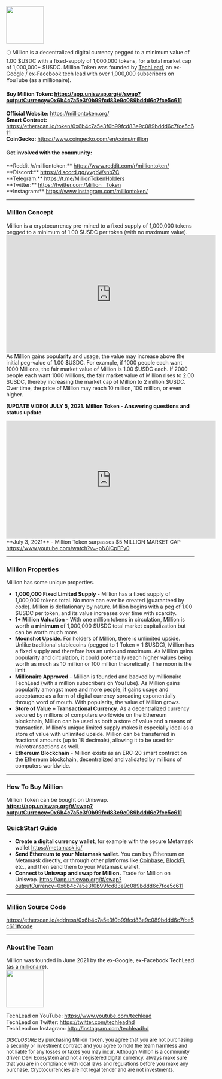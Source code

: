 <head>
  <link rel="shortcut icon" type="image/png" href="favicon.png">
  <link rel="shortcut icon" type="image/x-icon" href="favicon.ico">
  <meta name="twitter:image" content="https://raw.githubusercontent.com/techleadhd/milliontoken/gh-pages/coin.png" />
</head>
<img src="https://raw.githubusercontent.com/techleadhd/milliontoken/gh-pages/coin.png" width="100" height="100">

🌕 Million is a decentralized digital currency pegged to a minimum value of 1.00 $USDC with a fixed-supply of 1,000,000 tokens, for a total market cap of 1,000,000+ $USDC.  Million Token was founded by [TechLead](http://youtube.com/techlead), an ex-Google / ex-Facebook tech lead with over 1,000,000 subscribers on YouTube (as a millionaire).

<h4>
  <B>Buy Million Token:
<a href="https://app.uniswap.org/#/swap?outputCurrency=0x6b4c7a5e3f0b99fcd83e9c089bddd6c7fce5c611&inputCurrency=0xa0b86991c6218b36c1d19d4a2e9eb0ce3606eb48">https://app.uniswap.org/#/swap?outputCurrency=0x6b4c7a5e3f0b99fcd83e9c089bddd6c7fce5c611</a> </B> </h4>
  
  **Official Website:** <a href="https://milliontoken.org/">https://milliontoken.org/</a> <BR>
**Smart Contract:** <a href="https://etherscan.io/token/0x6b4c7a5e3f0b99fcd83e9c089bddd6c7fce5c611">https://etherscan.io/token/0x6b4c7a5e3f0b99fcd83e9c089bddd6c7fce5c611</a><BR>
**CoinGecko:** <a href="https://www.coingecko.com/en/coins/million">https://www.coingecko.com/en/coins/million</a><BR>

<h4>
  <B>Get involved with the community:</b>
</h4>
**Reddit /r/milliontoken:** <a href="https://www.reddit.com/r/milliontoken/">https://www.reddit.com/r/milliontoken/</a> <BR>
**Discord:** <a href="https://discord.gg/yvgbWsnbZC">https://discord.gg/yvgbWsnbZC</a><BR>
**Telegram:** <a href="https://t.me/MillionTokenHolders">https://t.me/MillionTokenHolders</a><BR>
**Twitter:** <a href="https://twitter.com/Million__Token">https://twitter.com/Million__Token</a><BR>
**Instagram:** <a href="https://www.instagram.com/milliontoken/">https://www.instagram.com/milliontoken/</a><BR>

  <HR>
<h3>Million Concept</h3>
  Million is a cryptocurrency pre-mined to a fixed supply of 1,000,000 tokens pegged to a minimum of 1.00 $USDC per token (with no maximum value). 
<BR>
  <iframe width="560" height="315" src="https://www.youtube.com/embed/xBSEMJDwvXk" title="YouTube video player" frameborder="0" allow="accelerometer; autoplay; clipboard-write; encrypted-media; gyroscope; picture-in-picture" allowfullscreen></iframe>
<BR>
As Million gains popularity and usage, the value may increase above the initial peg-value of 1.00 $USDC.  For example, if 1000 people each want 1000 Millions, the fair market value of Million is 1.00 $USDC each. If 2000 people each want 1000 Millions, the fair market value of Million rises to 2.00 $USDC, thereby increasing the market cap of Million to 2 million $USDC.  Over time, the price of Million may reach 10 million, 100 million, or even higher.<BR>
  
**(UPDATE VIDEO) JULY 5, 2021. Million Token - Answering questions and status update**
<iframe width="560" height="315" src="https://www.youtube.com/embed/iITypTHJnAQ" title="YouTube video player" frameborder="0" allow="accelerometer; autoplay; clipboard-write; encrypted-media; gyroscope; picture-in-picture" allowfullscreen></iframe>
<BR>
**July 3, 2021** - Million Token surpasses $5 MILLION MARKET CAP <a href="https://www.youtube.com/watch?v=-pN8jCpEFy0">https://www.youtube.com/watch?v=-pN8jCpEFy0</A>
  
  <hr>
  <h3> Million Properties</h3>
Million has some unique properties.

* **1,000,000 Fixed Limited Supply** - Million has a fixed supply of 1,000,000 tokens total. No more can ever be created (guaranteed by code). Million is deflationary by nature.  Million begins with a peg of 1.00 $USDC per token, and its value increases over time with scarcity.
* **1+ Million Valuation** - With one million tokens in circulation, Million is worth a **minimum** of 1,000,000 $USDC total market capitalization but can be worth much more.
* **Moonshot Upside**.  For holders of Million, there is unlimited upside.  Unlike traditional stablecoins (pegged to 1 Token = 1 $USDC), Million has a fixed supply and therefore has an unbound maximum.  As Million gains popularity and circulation, it could potentially reach higher values being worth as much as 10 million or 100 million theoretically. The moon is the limit.
* **Millionaire Approved** - Million is founded and backed by millionaire TechLead (with a million subscribers on YouTube). As Million gains popularity amongst more and more people, it gains usage and acceptance as a form of digital currency spreading exponentially through word of mouth. With popularity, the value of Million grows.
* **Store of Value + Transactional Currency**.  As a decentralized currency secured by millions of computers worldwide on the Ethereum blockchain, Million can be used as both a store of value and a means of transaction.  Million's unique limited supply makes it especially ideal as a store of value with unlimited upside.  Million can be transferred in fractional amounts (up to 18 decimals), allowing it to be used for microtransactions as well.
* **Ethereum Blockchain** - Million exists as an ERC-20 smart contract on the Ethereum blockchain, decentralized and validated by millions of computers worldwide.

<HR>

<h3>How To Buy Million</h3>
  
Million Token can be bought on Uniswap.
<a href="https://app.uniswap.org/#/swap?outputCurrency=0x6b4c7a5e3f0b99fcd83e9c089bddd6c7fce5c611&inputCurrency=0xa0b86991c6218b36c1d19d4a2e9eb0ce3606eb48"><B>https://app.uniswap.org/#/swap?outputCurrency=0x6b4c7a5e3f0b99fcd83e9c089bddd6c7fce5c611</B></a>

### QuickStart Guide
  
- **Create a digital currency wallet**, for example with the secure Metamask wallet <a href="https://metamask.io/">https://metamask.io/</a>
- **Send Ethereum to your Metamask wallet**. You can buy Ethereum on Metamask directly, or through other platforms like [Coinbase](https://www.coinbase.com/join/shyu_w), [BlockFi](http://blockfi.com/techlead), etc., and then send them to your Metamask wallet.
- **Connect to Uniswap and swap for Million.**
Trade for Million on Uniswap.
<a href="https://app.uniswap.org/#/swap?outputCurrency=0x6b4c7a5e3f0b99fcd83e9c089bddd6c7fce5c611&inputCurrency=0xa0b86991c6218b36c1d19d4a2e9eb0ce3606eb48">https://app.uniswap.org/#/swap?outputCurrency=0x6b4c7a5e3f0b99fcd83e9c089bddd6c7fce5c611</a>
  
<HR>
<h3>
 Million Source Code
</h3>
<a href="https://etherscan.io/address/0x6b4c7a5e3f0b99fcd83e9c089bddd6c7fce5c611#code">https://etherscan.io/address/0x6b4c7a5e3f0b99fcd83e9c089bddd6c7fce5c611#code</a>
  
<HR>
<h3> About the Team</h3>
Million was founded in June 2021 by the ex-Google, ex-Facebook TechLead (as a millionaire).<BR>

<img src="https://raw.githubusercontent.com/techleadhd/milliontoken/gh-pages/avatar.png" width="100" height="100">

  TechLead on YouTube: <a href="https://www.youtube.com/techlead">https://www.youtube.com/techlead</a> <BR>
  TechLead on Twitter: <a href="https://twitter.com/techleadhd">https://twitter.com/techleadhd</a> <BR>
  TechLead on Instagram: <a href="http://instagram.com/techleadhd">http://instagram.com/techleadhd</a> <BR>

  <div style='font-size:13px'><I>DISCLOSURE</I> By purchasing Million Token, you agree that you are not purchasing a security or investment contract and you agree to hold the team harmless and not liable for any losses or taxes you may incur. Although Million is a community driven DeFi Ecosystem and not a registered digital currency, always make sure that you are in compliance with local laws and regulations before you make any purchase. Cryptocurrencies are not legal tender and are not investments.
  </div>
